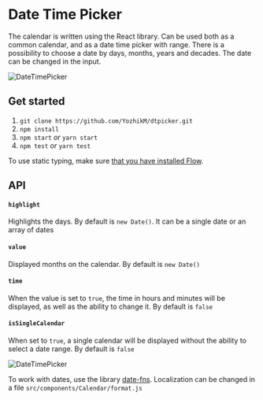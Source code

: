 # Date Time Picker

The calendar is written using the React library. Can be used both as a common calendar, and as a date time picker with range.
There is a possibility to choose a date by days, months, years and decades.
The date can be changed in the input.

![DateTimePicker](http://mysolaris.xyz/%D0%A1%D0%BD%D0%B8%D0%BC%D0%BE%D0%BA%20%D1%8D%D0%BA%D1%80%D0%B0%D0%BD%D0%B0%202017-10-16%20%D0%B2%204.26.32%20%D0%9F%D0%9F.png)


## Get started

1. `git clone https://github.com/YozhikM/dtpicker.git`
2. `npm install`
3. `npm start` *or* `yarn start`
4. `npm test` *or* `yarn test`

To use static typing, make sure [that you have installed Flow](https://flow.org/en/docs/install).

## API

#### `highlight`
Highlights the days. By default is `new Date()`. It can be a single date or an array of dates

#### `value`
Displayed months on the calendar. By default is `new Date()`

#### `time`
When the value is set to `true`, the time in hours and minutes will be displayed, as well as the ability to change it. By default is `false`

#### `isSingleCalendar`
When set to `true`, a single calendar will be displayed without the ability to select a date range. By default is `false`

![DateTimePicker](http://mysolaris.xyz/single.png)

To work with dates, use the library [date-fns](https://date-fns.org). Localization can be changed in a file `src/components/Calendar/format.js`
